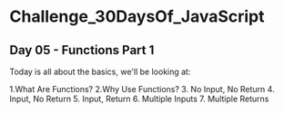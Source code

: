# Challenge_30DaysOf_JavaScript

## Day 05 - Functions Part 1

Today is all about the basics, we'll be looking at:

1.What Are Functions?
2.Why Use Functions?
3. No Input, No Return
4. Input, No Return
5. Input, Return
6. Multiple Inputs
7. Multiple Returns